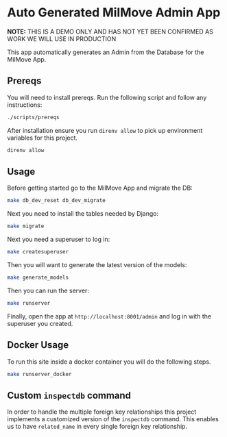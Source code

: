 # Auto Generated MilMove Admin App

**NOTE:** THIS IS A DEMO ONLY AND HAS NOT YET BEEN CONFIRMED AS WORK WE WILL USE IN PRODUCTION

This app automatically generates an Admin from the Database for the MilMove App.

## Prereqs

You will need to install prereqs. Run the following script and follow any instructions:

```sh
./scripts/prereqs
```

After installation ensure you run `direnv allow` to pick up environment variables for this project.

```sh
direnv allow
```

## Usage

Before getting started go to the MilMove App and migrate the DB:

```sh
make db_dev_reset db_dev_migrate
```

Next you need to install the tables needed by Django:

```sh
make migrate
```

Next you need a superuser to log in:

```sh
make createsuperuser
```

Then you will want to generate the latest version of the models:

```sh
make generate_models
```

Then you can run the server:

```sh
make runserver
```

Finally, open the app at `http://localhost:8001/admin` and log in with the superuser you created.

## Docker Usage

To run this site inside a docker container you will do the following steps.

```sh
make runserver_docker
```

## Custom `inspectdb` command

In order to handle the multiple foreign key relationships this project implements a customized version of the
`inspectdb` command. This enables us to have `related_name` in every single foreign key relationship.
